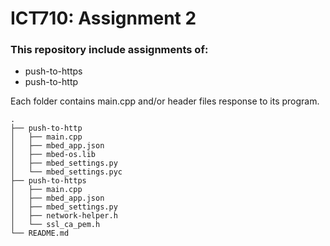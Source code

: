 # ICT710: Assignment 2

### This repository include assignments of:

- push-to-https
- push-to-http


Each folder contains main.cpp and/or header files response to its program.


```
.
├── push-to-http
│   ├── main.cpp
│   ├── mbed_app.json
│   ├── mbed-os.lib
│   ├── mbed_settings.py
│   └── mbed_settings.pyc
├── push-to-https
│   ├── main.cpp
│   ├── mbed_app.json
│   ├── mbed_settings.py
│   ├── network-helper.h
│   └── ssl_ca_pem.h
└── README.md
```
